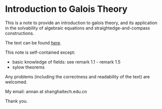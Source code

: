 # Introduction to Galois Theory

This is a note to provide an introduction to galois theory, and its application in the solvability of algebraic equations and straightedge-and-compass constructions.

The text can be found [here](https://github.com/annp0/intro-to-galois-theory/blob/main/main.pdf).

This note is self-contained except:

- basic knowledge of fields: see remark 1.1 - remark 1.5
- sylow theorems

Any problems (including the correctness and readability of the text) are welcomed.

My email: annan at shanghaitech.edu.cn

Thank you.